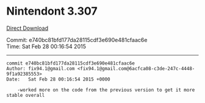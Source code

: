 # Nintendont 3.307
[Direct Download](./Nintendont.zip)

Commit: e740bc81bfd177da28115cdf3e690e481cfaac6e  
Time: Sat Feb 28 00:16:54 2015   

-----

```
commit e740bc81bfd177da28115cdf3e690e481cfaac6e
Author: fix94.1@gmail.com <fix94.1@gmail.com@6acfca08-c3de-247c-4448-9f1a92385553>
Date:   Sat Feb 28 00:16:54 2015 +0000

    -worked more on the code from the previous version to get it more stable overall
```
